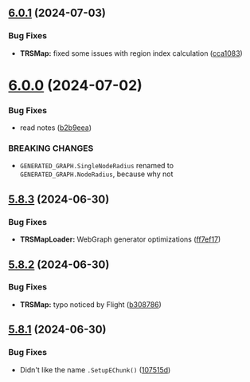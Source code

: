 ## [6.0.1](https://github.com/Torwent/SRL-T/compare/v6.0.0...v6.0.1) (2024-07-03)


### Bug Fixes

* **TRSMap:** fixed some issues with region index calculation ([cca1083](https://github.com/Torwent/SRL-T/commit/cca108388befa5f880e552f203f58fb1fde58ecb))



# [6.0.0](https://github.com/Torwent/SRL-T/compare/v5.8.3...v6.0.0) (2024-07-02)


### Bug Fixes

* read notes ([b2b9eea](https://github.com/Torwent/SRL-T/commit/b2b9eea40cbf2fb2a5dac998565e9321d37ffc90))


### BREAKING CHANGES

* `GENERATED_GRAPH.SingleNodeRadius` renamed to `GENERATED_GRAPH.NodeRadius`, because why not



## [5.8.3](https://github.com/Torwent/SRL-T/compare/v5.8.2...v5.8.3) (2024-06-30)


### Bug Fixes

* **TRSMapLoader:** WebGraph generator optimizations ([ff7ef17](https://github.com/Torwent/SRL-T/commit/ff7ef17738b78f501fa345ca6bb715e56a47a153))



## [5.8.2](https://github.com/Torwent/SRL-T/compare/v5.8.1...v5.8.2) (2024-06-30)


### Bug Fixes

* **TRSMap:** typo noticed by Flight ([b308786](https://github.com/Torwent/SRL-T/commit/b3087865ca9d9aae83ed2b4066b4b15c8e62bf7a))



## [5.8.1](https://github.com/Torwent/SRL-T/compare/v5.8.0...v5.8.1) (2024-06-30)


### Bug Fixes

* Didn't like the name `.SetupEChunk()` ([107515d](https://github.com/Torwent/SRL-T/commit/107515d042873006a0e52e9b858f6c39b9e3ed65))



